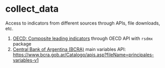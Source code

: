 # collect_data

Access to indicators from different sources through APIs, file downloads, etc.

1. [OECD: Composite leading indicators](https://github.com/jurricariet/collect_data/blob/main/scripts/oecd.R) through OECD API with `rsdmx` package
2. [Central Bank of Argentina (BCRA)]() main variables API: https://www.bcra.gob.ar/Catalogo/apis.asp?fileName=principales-variables-v1
